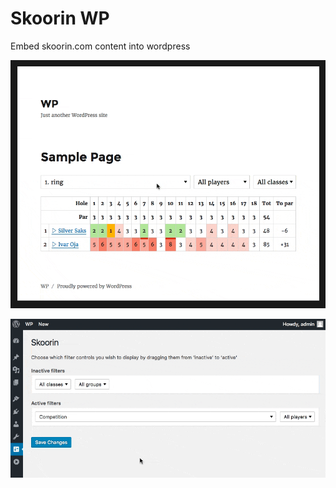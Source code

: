 # Skoorin WP #

Embed skoorin.com content into wordpress

![](skoorin/screenshot-1.gif)<br>

![](skoorin/screenshot-2.gif)
